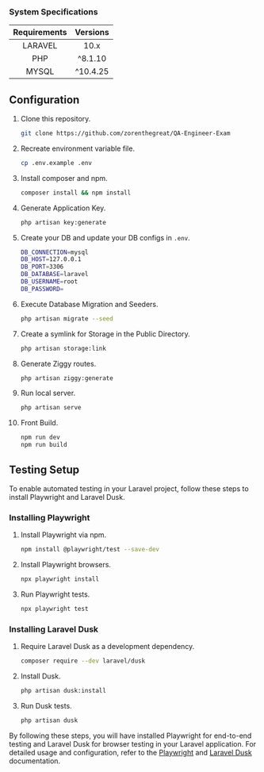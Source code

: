 ### System Specifications

| Requirements | Versions |
| :----------: | :------: |
|   LARAVEL    |   10.x    |
|     PHP      | ^8.1.10  |
|    MYSQL     |   ^10.4.25   |

## Configuration

1. Clone this repository.

    ```bash
    git clone https://github.com/zorenthegreat/QA-Engineer-Exam
    ```

2. Recreate environment variable file.

    ```bash
    cp .env.example .env
    ```

3. Install composer and npm.

    ```bash
    composer install && npm install
    ```

4. Generate Application Key.

    ```bash
    php artisan key:generate
    ```

5. Create your DB and update your DB configs in `.env`.

    ```bash
    DB_CONNECTION=mysql
    DB_HOST=127.0.0.1
    DB_PORT=3306
    DB_DATABASE=laravel
    DB_USERNAME=root
    DB_PASSWORD=
    ```

6. Execute Database Migration and Seeders.

    ```bash
    php artisan migrate --seed
    ```

7. Create a symlink for Storage in the Public Directory.

    ```bash
    php artisan storage:link
    ```

8. Generate Ziggy routes.

    ```bash
    php artisan ziggy:generate
    ```

9. Run local server.

    ```bash
    php artisan serve
    ```

10. Front Build.

    ```bash
    npm run dev
    npm run build
    ```

## Testing Setup

To enable automated testing in your Laravel project, follow these steps to install Playwright and Laravel Dusk.

### Installing Playwright

1. Install Playwright via npm.

    ```bash
    npm install @playwright/test --save-dev
    ```

2. Install Playwright browsers.

    ```bash
    npx playwright install
    ```

3. Run Playwright tests.

    ```bash
    npx playwright test
    ```

### Installing Laravel Dusk

1. Require Laravel Dusk as a development dependency.

    ```bash
    composer require --dev laravel/dusk
    ```

2. Install Dusk.

    ```bash
    php artisan dusk:install
    ```

3. Run Dusk tests.

    ```bash
    php artisan dusk
    ```

By following these steps, you will have installed Playwright for end-to-end testing and Laravel Dusk for browser testing in your Laravel application. For detailed usage and configuration, refer to the [Playwright](https://playwright.dev/docs/intro) and [Laravel Dusk](https://laravel.com/docs/10.x/dusk) documentation.

